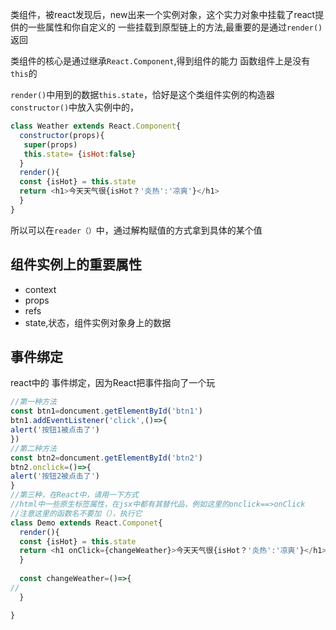 类组件，被react发现后，new出来一个实例对象，这个实力对象中挂载了react提供的一些属性和你自定义的 一些挂载到原型链上的方法,最重要的是通过`render()`返回

类组件的核心是通过继承`React.Component`,得到组件的能力
函数组件上是没有`this`的

`render()`中用到的数据`this.state`，恰好是这个类组件实例的构造器`constructor()`中放入实例中的，

``` js
class Weather extends React.Component{
  constructor(props){
   super(props)
   this.state= {isHot:false}
  }
  render(){
  const {isHot} = this.state
  return <h1>今天天气很{isHot？'炎热':'凉爽'}</h1>
  }
}
```
所以可以在`reader（）`中，通过解构赋值的方式拿到具体的某个值

## 组件实例上的重要属性
- context
- props
- refs
- state,状态，组件实例对象身上的数据
## 事件绑定
react中的 事件绑定，因为React把事件指向了一个玩
``` js
//第一种方法
const btn1=doncument.getElementById('btn1')
btn1.addEventListener('click',()=>{
alert('按钮1被点击了')
})
//第二种方法
const btn2=doncument.getElementById('btn2')
btn2.onclick=()=>{
alert('按钮2被点击了')
}
//第三种，在React中，请用一下方式
//html中一些原生标签属性，在jsx中都有其替代品，例如这里的onclick==>onClick
//注意这里的函数名不要加（），执行它
class Demo extends React.Componet{
  render(){
  const {isHot} = this.state
  return <h1 onClick={changeWeather}>今天天气很{isHot？'炎热':'凉爽'}</h1>
  }
  
  const changeWeather=()=>{
//
  }

}
```